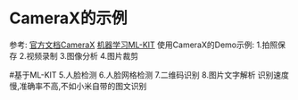 # CameraX的示例
参考:
[官方文档CameraX](https://developer.android.google.cn/media/camera/camerax?hl=zh-cn)
[机器学习ML-KIT](https://developers.google.cn/ml-kit?hl=zh-cn)
使用CameraX的Demo示例:
1.拍照保存
2.视频录制
3.图像分析
4.图片裁剪


#基于ML-KIT
5.人脸检测
6.人脸网格检测
7.二维码识别
8.图片文字解析
 识别速度慢,准确率不高,不如小米自带的图文识别